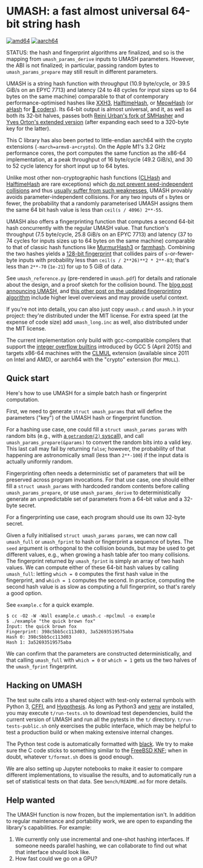 UMASH: a fast almost universal 64-bit string hash
=================================================

[![amd64](https://github.com/backtrace-labs/umash/actions/workflows/run_tests_amd64.yml/badge.svg?event=push)](https://github.com/backtrace-labs/umash/actions/workflows/run_tests_amd64.yml) [![aarch64](https://github.com/backtrace-labs/umash/actions/workflows/run_tests_aarch64.yml/badge.svg?event=push)](https://github.com/backtrace-labs/umash/actions/workflows/run_tests_aarch64.yml)

STATUS: the hash and fingerprint algorithms are finalized, and so
is the mapping from `umash_params_derive` inputs to UMASH parameters.
However, the ABI is not finalized; in particular, passing random bytes
to `umash_params_prepare` may still result in different parameters.

UMASH is a string hash function with throughput (10.9 byte/cycle, or
39.5 GiB/s on an EPYC 7713) and latency (24 to 48 cycles for input
sizes up to 64 bytes on the same machine) comparable to that of
contemporary performance-optimised hashes like
[XXH3](https://github.com/Cyan4973/xxHash),
[HalftimeHash](https://github.com/jbapple/HalftimeHash),
or
[MeowHash](https://github.com/cmuratori/meow_hash)
(or [aHash](https://github.com/tkaitchuck/aHash/) for
[🦀 coders](https://github.com/backtrace-labs/umash-rs)).
Its 64-bit output is almost universal, and it, as well as both its
32-bit halves, passes both [Reini Urban's fork of
SMHasher](https://github.com/rurban/smhasher/) and [Yves Orton's
extended version](https://github.com/demerphq/smhasher) (after
expanding each seed to a 320-byte key for the latter).

This C library has also been ported to little-endian aarch64 with the
crypto extensions (`-march=armv8-a+crypto`).  On the Apple M1's 3.2
GHz performance cores, the port computes the same function as the
x86-64 implementation, at a peak throughput of 16 byte/cycle (49.2
GiB/s), and 30 to 52 cycle latency for short input up to 64 bytes.

Unlike most other non-cryptographic hash functions
([CLHash](https://github.com/lemire/clhash) and
[HalftimeHash](https://github.com/jbapple/HalftimeHash) are rare
exceptions) which
[do not prevent seed-independent collisions](https://github.com/Cyan4973/xxHash/issues/180#issuecomment-474100780)
and thus [usually suffer from such weaknesses](https://www.131002.net/siphash/#at),
UMASH provably avoids parameter-independent collisions.  For any two
inputs of `s` bytes or fewer, the probability that a randomly
parameterised UMASH assigns them the same 64 bit hash value is less
than `ceil(s / 4096) 2**-55`.

UMASH also offers a fingerprinting function that computes a second
64-bit hash concurrently with the regular UMASH value.  That
function's throughput (7.5 byte/cycle, 25.8 GiB/s on an EPYC 7713) and
latency (37 to 74 cycles for inputs sizes up to 64 bytes on the same
machine) comparable to that of classic hash functions like
[MurmurHash3](https://github.com/aappleby/smhasher/wiki/MurmurHash3)
or [farmhash](https://github.com/google/farmhash).
Combining the two hashes yields a
[128-bit fingerprint](https://en.wikipedia.org/wiki/Fingerprint_(computing)#Virtual_uniqueness)
that collides pairs of `s`-or-fewer-byte inputs with probability less
than `ceil(s / 2**26)**2 * 2**-83`; that's less than `2**-70`
(`1e-21`) for up to 5 GiB of data.

See `umash_reference.py` (pre-rendered in `umash.pdf`) for details and
rationale about the design, and a proof sketch for the collision bound.
The [blog post announcing UMASH](https://engineering.backtrace.io/2020-08-24-umash-fast-enough-almost-universal-fingerprinting/),
and [this other post on the updated fingerprinting algorithm](https://pvk.ca/Blog/2020/10/31/nearly-double-the-ph-bits-with-one-more-clmul/)
include higher level overviews and may provide useful context.

If you're not into details, you can also just copy `umash.c` and
`umash.h` in your project: they're distributed under the MIT license.
For extra speed (at the expense of code size) add `umash_long.inc` as
well, also distributed under the MIT license.

The current implementation only build with gcc-compatible compilers
that support the [integer overflow builtins](https://gcc.gnu.org/onlinedocs/gcc/Integer-Overflow-Builtins.html)
introduced by GCC 5 (April 2015) and targets x86-64 machines with the
[CLMUL](https://en.wikipedia.org/wiki/CLMUL_instruction_set) extension
(available since 2011 on Intel and AMD), or aarch64 with the "crypto"
extension (for `PMULL`).

Quick start
-----------

Here's how to use UMASH for a simple batch hash or fingerprint
computation.

First, we need to generate `struct umash_params` that will define the
parameters ("key") of the UMASH hash or fingerprint function.

For a hashing use case, one could fill a `struct umash_params params`
with random bits (e.g., with
[a `getrandom(2)` syscall](https://man7.org/linux/man-pages/man2/getrandom.2.html)),
and call `umash_params_prepare(&params)` to convert the random bits
into a valid key.  This last call may fail by returning `false`;
however, the probability of that happening are astronomically small
(less than `2**-100`) if the input data is actually uniformly random.

Fingerprinting often needs a deterministic set of parameters that will
be preserved across program invocations.  For that use case, one
should either fill a `struct umash_params` with hardcoded random contents
before calling `umash_params_prepare`, or use `umash_params_derive` to
deterministically generate an unpredictable set of parameters from
a 64-bit value and a 32-byte secret.

For a fingerprinting use case, each program should use its own 32-byte
secret.

Given a fully initialised `struct umash_params params`, we can now
call `umash_full` or `umash_fprint` to hash or fingerprint a sequence
of bytes.  The `seed` argument is orthogonal to the collision bounds,
but may be used to get different values, e.g., when growing a hash
table afer too many collisions.  The fingerprint returned by
`umash_fprint` is simply an array of two hash values.  We can compute
either of these 64-bit hash values by calling `umash_full`: letting
`which = 0` computes the first hash value in the fingerprint, and
`which = 1` computes the second.  In practice, computing the second
hash value is as slow as computing a full fingerprint, so that's
rarely a good option.

See `example.c` for a quick example.

    $ cc -O2 -W -Wall example.c umash.c -mpclmul -o example
    $ ./example "the quick brown fox"
    Input: the quick brown fox
    Fingerprint: 398c5bb5cc113d03, 3a52693519575aba
    Hash 0: 398c5bb5cc113d03
    Hash 1: 3a52693519575aba

We can confirm that the parameters are constructed deterministically,
and that calling `umash_full` with `which = 0` or `which = 1` gets us
the two halves of the `umash_fprint` fingerprint.

Hacking on UMASH
----------------

The test suite calls into a shared object with test-only external
symbols with Python 3, [CFFI](https://cffi.readthedocs.io/en/latest/),
and [Hypothesis](https://hypothesis.works/).  As long as Python3 and
[venv](https://docs.python.org/3/library/venv.html) are installed, you
may execute `t/run-tests.sh` to download test dependencies, build the
current version of UMASH and run all the pytests in the `t/`
directory.  `t/run-tests-public.sh` only exercises the public
interface, which may be helpful to test a production build or when
making extensive internal changes.

The Python test code is automatically formatted with
[black](https://github.com/psf/black).  We try to make sure the C code
sticks to something similar to the
[FreeBSD KNF](https://www.freebsd.org/cgi/man.cgi?query=style&sektion=9);
when in doubt, whatever `t/format.sh` does is good enough.

We are also setting up Jupyter notebooks to make it easier to compare
different implementations, to visualise the results, and to
automatically run a set of statistical tests on that data. See
`bench/README.md` for more details.

Help wanted
-----------

The UMASH function is now frozen, but the implementation isn't.  In
addition to regular maintenance and portability work, we are open to
expanding the library's capabilities. For example:

1. We currently only use incremental and one-shot hashing
   interfaces. If someone needs parallel hashing, we can collaborate
   to find out what that interface should look like.
2. How fast could we go on a GPU?
